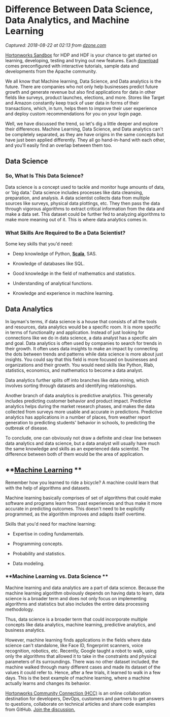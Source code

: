 # Difference Between Data Science, Data Analytics, and Machine Learning

_Captured: 2018-08-22 at 02:13 from [dzone.com](https://dzone.com/articles/difference-between-data-science-data-analytics-and-1?edition=387222&utm_source=Daily%20Digest&utm_medium=email&utm_campaign=Daily%20Digest%202018-08-21)_

[Hortonworks Sandbox](https://dzone.com/go?i=285437&u=https%3A%2F%2Fhortonworks.com%2Fproducts%2Fsandbox%2F%3Futm_campaign%3Ddzonepre%2Fpostroll%26utm_medium%3Ddisplay%26apos%3B%26utm_source%3Ddzone%26utm_id%3D2216633) for HDP and HDF is your chance to get started on learning, developing, testing and trying out new features. Each [download](https://dzone.com/go?i=285437&u=https%3A%2F%2Fhortonworks.com%2Fproducts%2Fsandbox%2F%3Futm_campaign%3Ddzonepre%2Fpostroll%26utm_medium%3Ddisplay%26apos%3B%26utm_source%3Ddzone%26utm_id%3D2216633) comes preconfigured with interactive tutorials, sample data and developments from the Apache community.

We all know that Machine learning, Data Science, and Data analytics is the future. There are companies who not only help businesses predict future growth and generate revenue but also find applications for data in other fields like surveys, product launches, elections, and more. Stores like Target and Amazon constantly keep track of user data in forms of their transactions, which, in turn, helps them to improve their user experience and deploy custom recommendations for you on your login page.

Well, we have discussed the trend, so let's dig a little deeper and explore their differences. Machine Learning, Data Science, and Data analytics can't be completely separated, as they are have origins in the same concepts but have just been applied differently. They all go hand-in-hand with each other, and you'll easily find an overlap between them too.

## **Data Science**

### **So, What Is This Data Science?**

Data science is a concept used to tackle and monitor huge amounts of data, or 'big data.' Data science includes processes like data cleansing, preparation, and analysis. A data scientist collects data from multiple sources like surveys, physical data plottings, etc. They then pass the data through vigorous algorithms to extract critical information from the data and make a data set. This dataset could be further fed to analyzing algorithms to make more meaning out of it. This is where data analytics comes in.

### **What Skills Are Required to Be a Data Scientist?**

Some key skills that you'd need:

  * Deep knowledge of Python, **[Scala](https://www.gyansetu.in/courses/best-big-data-hadoop-spark-scala-training/)**, SAS.

  * Knowledge of databases like SQL. 

  * Good knowledge in the field of mathematics and statistics. 

  * Understanding of analytical functions. 

  * Knowledge and experience in machine learning.

## **Data Analytics**

In layman's terms, if data science is a house that consists of all the tools and resources, data analytics would be a specific room. It is more specific in terms of functionality and application. Instead of just looking for connections like we do in data science, a data analyst has a specific aim and goal. Data analytics is often used by companies to search for trends in their growth. It often uses data insights to make an impact by connecting the dots between trends and patterns while data science is more about just insights. You could say that this field is more focused on businesses and organizations and their growth. You would need skills like Python, Rlab, statistics, economics, and mathematics to become a data analyst.

Data analytics further splits off into branches like data mining, which involves sorting through datasets and identifying relationships.

Another branch of data analytics is predictive analytics. This generally includes predicting customer behavior and product impact. Predictive analytics helps during the market research phases, and makes the data collected from surveys more usable and accurate in predictions. Predictive analytics has applications in a number of places, from weather report generation to predicting students' behavior in schools, to predicting the outbreak of disease.

To conclude, one can obviously not draw a definite and clear line between data analytics and data science, but a data analyst will usually have much the same knowledge and skills as an experienced data scientist. The difference between both of them would be the area of application.

## **[Machine Learning](https://www.gyansetu.in/courses/learn-python-machine-learning-deep-learning-training-gurgaon-delhi/) **

Remember how you learned to ride a bicycle? A machine could learn that with the help of algorithms and datasets.

Machine learning basically comprises of set of algorithms that could make software and programs learn from past experiences and thus make it more accurate in predicting outcomes. This doesn't need to be explicitly programmed, as the algorithm improves and adapts itself overtime.

Skills that you'd need for machine learning:

  * Expertise in coding fundamentals.

  * Programming concepts.

  * Probability and statistics.

  * Data modeling.

### **Machine Learning vs. Data Science **

Machine learning and data analytics are a part of data science. Because the machine learning algorithm obviously depends on having data to learn, data science is a broader term and does not only focus on implementing algorithms and statistics but also includes the entire data processing methodology.

Thus, data science is a broader term that could incorporate multiple concepts like data analytics, machine learning, predictive analytics, and business analytics.

However, machine learning finds applications in the fields where data science can't standalone, like Face ID, fingerprint scanners, voice recognition, robotics, etc. Recently, Google taught a robot to walk, using only the algorithms that allowed it to take in the constraints and physical parameters of its surroundings. There was no other dataset included, the machine walked through many different cases and made its dataset of the values it could refer to. Hence, after a few trials, it learned to walk in a few days. This is the best example of machine learning, where a machine actually learns and changes its behavior.

[Hortonworks Community Connection (HCC)](https://dzone.com/go?i=293443&u=https%3A%2F%2Fcommunity.hortonworks.com%2Findex.html%3Futm_campaign%3Ddzonepre%2Fpostrollv2%26utm_medium%3D3rd-party-resource%26utm_source%3Ddzone%26utm_id%3D2307295) is an online collaboration destination for developers, DevOps, customers and partners to get answers to questions, collaborate on technical articles and share code examples from GitHub. [Join the discussion.](https://dzone.com/go?i=293443&u=https%3A%2F%2Fcommunity.hortonworks.com%2Findex.html%3Futm_campaign%3Ddzonepre%2Fpostrollv2%26utm_medium%3D3rd-party-resource%26utm_source%3Ddzone%26utm_id%3D2307295)
